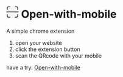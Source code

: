 # ![icon](./icon.jpg)   Open-with-mobile



A simple chrome extension  



1. open your website
2. click the extension button
3. scan the QRcode with your mobile

have a try: [Open-with-mobile](https://chrome.google.com/webstore/detail/open-with-mobile/lfmhpcpnkadbcmdlchcdbbgkfkamakob)
